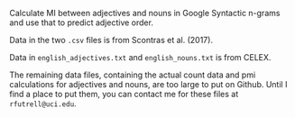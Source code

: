 Calculate MI between adjectives and nouns in Google Syntactic n-grams and use that to predict adjective order.

Data in the two `.csv` files is from Scontras et al. (2017).

Data in `english_adjectives.txt` and `english_nouns.txt` is from CELEX.

The remaining data files, containing the actual count data and pmi calculations for adjectives and nouns, are too large to put on Github. Until I find a place to put them, you can contact me for these files at `rfutrell@uci.edu`.
